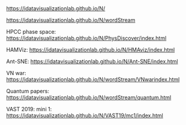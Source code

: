 # 

https://idatavisualizationlab.github.io/N/

https://idatavisualizationlab.github.io/N/wordStream

HPCC phase space: https://idatavisualizationlab.github.io/N/PhysDiscover/index.html

HAMViz: https://idatavisualizationlab.github.io/N/HMAviz/index.html

Ant-SNE: https://idatavisualizationlab.github.io/N/Ant-SNE/index.html

VN war: https://idatavisualizationlab.github.io/N/wordStream/VNwarindex.html

Quantum papers: https://idatavisualizationlab.github.io/N/wordStream/quantum.html

VAST 2019: mini 1: https://idatavisualizationlab.github.io/N/VAST19/mc1/index.html
